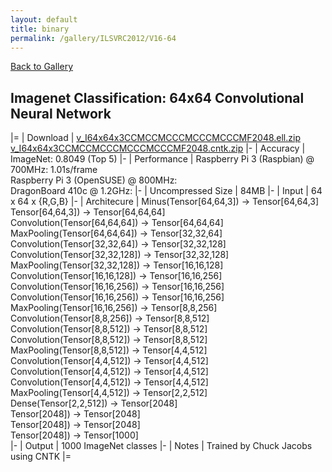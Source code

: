 ```yaml
---
layout: default
title: binary
permalink: /gallery/ILSVRC2012/V16-64
---
```


[Back to Gallery](/ELL/gallery)

## Imagenet Classification: 64x64 Convolutional Neural Network

|=
| Download | [v_I64x64x3CCMCCMCCCMCCCMCCCMF2048.ell.zip](https://github.com/Microsoft/ELL-models/raw/master/models/ILSVRC2012/v_I64x64x3CCMCCMCCCMCCCMCCCMF2048/v_I64x64x3CCMCCMCCCMCCCMCCCMF2048.ell.zip) [v_I64x64x3CCMCCMCCCMCCCMCCCMF2048.cntk.zip](https://github.com/Microsoft/ELL-models/raw/master/models/ILSVRC2012/v_I64x64x3CCMCCMCCCMCCCMCCCMF2048/v_I64x64x3CCMCCMCCCMCCCMCCCMF2048.cntk.zip)
|-
| Accuracy | ImageNet: 0.8049 (Top 5)
|-
| Performance | Raspberry Pi 3 (Raspbian) @ 700MHz: 1.01s/frame<br>Raspberry Pi 3 (OpenSUSE) @ 800MHz: <br>DragonBoard 410c @ 1.2GHz:
|-
| Uncompressed Size | 84MB
|-
| Input | 64 x 64 x {R,G,B}
|-
| Architecure | Minus(Tensor[64,64,3]) -> Tensor[64,64,3]<br>Tensor[64,64,3]) -> Tensor[64,64,64]<br>Convolution(Tensor[64,64,64]) -> Tensor[64,64,64]<br>MaxPooling(Tensor[64,64,64]) -> Tensor[32,32,64]<br>Convolution(Tensor[32,32,64]) -> Tensor[32,32,128]<br>Convolution(Tensor[32,32,128]) -> Tensor[32,32,128]<br>MaxPooling(Tensor[32,32,128]) -> Tensor[16,16,128]<br>Convolution(Tensor[16,16,128]) -> Tensor[16,16,256]<br>Convolution(Tensor[16,16,256]) -> Tensor[16,16,256]<br>Convolution(Tensor[16,16,256]) -> Tensor[16,16,256]<br>MaxPooling(Tensor[16,16,256]) -> Tensor[8,8,256]<br>Convolution(Tensor[8,8,256]) -> Tensor[8,8,512]<br>Convolution(Tensor[8,8,512]) -> Tensor[8,8,512]<br>Convolution(Tensor[8,8,512]) -> Tensor[8,8,512]<br>MaxPooling(Tensor[8,8,512]) -> Tensor[4,4,512]<br>Convolution(Tensor[4,4,512]) -> Tensor[4,4,512]<br>Convolution(Tensor[4,4,512]) -> Tensor[4,4,512]<br>Convolution(Tensor[4,4,512]) -> Tensor[4,4,512]<br>MaxPooling(Tensor[4,4,512]) -> Tensor[2,2,512]<br>Dense(Tensor[2,2,512]) -> Tensor[2048]<br>Tensor[2048]) -> Tensor[2048]<br>Tensor[2048]) -> Tensor[2048]<br>Tensor[2048]) -> Tensor[1000]<br>
|-
| Output | 1000 ImageNet classes
|-
| Notes | Trained by Chuck Jacobs using CNTK
|=



